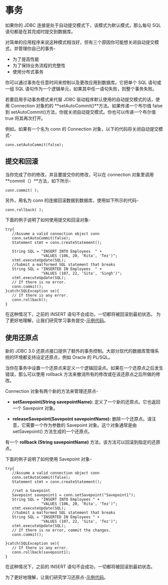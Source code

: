 # 事务

如果你的 JDBC 连接是处于自动提交模式下，该模式为默认模式，那么每句 SQL 语句都是在其完成时提交到数据库。

对简单的应用程序来说这种模式相当好，但有三个原因你可能想关闭自动提交模式，并管理你自己的事务-

- 为了提高性能
- 为了保持业务流程的完整性
- 使用分布式事务

你可以通过事务在任意时间来控制以及更改应用到数据库。它把单个 SQL 语句或一组 SQL 语句作为一个逻辑单元，如果其中任一语句失败，则整个事务失败。

若要启用手动事务模式来代替 JDBC 驱动程序默认使用的自动提交模式的话，使用 Connection 对象的的 **setAutoCommit()**方法。如果传递一个布尔值 false 到 setAutoCommit()方法，你就关闭自动提交模式。你也可以传递一个布尔值 true 将其再次打开。

例如，如果有一个名为 conn 的 Connection 对象，以下的代码将关闭自动提交模式-

```
conn.setAutoCommit(false);
```

## 提交和回滚

当你完成了你的修改，并且要提交你的修改，可以在 connection 对象里调用 **commit（）**方法，如下所示-

```
conn.commit( );
```

另外，用名为 conn 的连接回滚数据到数据库，使用如下所示的代码-

```
conn.rollback( );
```

下面的例子说明了如何使用提交和回滚对象-

```
try{
   //Assume a valid connection object conn
   conn.setAutoCommit(false);
   Statement stmt = conn.createStatement();
   
   String SQL = "INSERT INTO Employees  " +
                "VALUES (106, 20, 'Rita', 'Tez')";
   stmt.executeUpdate(SQL);  
   //Submit a malformed SQL statement that breaks
   String SQL = "INSERTED IN Employees  " +
                "VALUES (107, 22, 'Sita', 'Singh')";
   stmt.executeUpdate(SQL);
   // If there is no error.
   conn.commit();
}catch(SQLException se){
   // If there is any error.
   conn.rollback();
}
```

在这种情况下，之前的 INSERT 语句不会成功，一切都将被回滚到最初状态。
为了更好地理解，让我们研究学习事务提交-[示例代码](http://www.tutorialspoint.com/jdbc/commit-rollback.htm)。

## 使用还原点

新的 JDBC 3.0 还原点接口提供了额外的事务控制。大部分现代的数据库管理系统的环境都支持设定还原点，例如 Oracle 的 PL/SQL。

当你在事务中设置一个还原点来定义一个逻辑回滚点。如果在一个还原点之后发生错误，那么可以使用 rollback 方法来撤消所有的修改或在该还原点之后所做的修改。

Connection 对象有两个新的方法来管理还原点-

- **setSavepoint(String savepointName):** 定义了一个新的还原点。它也返回一个 Savepoint 对象。

- **releaseSavepoint(Savepoint savepointName):** 删除一个还原点。请注意，它需要一个作为参数的 Savepoint 对象。这个对象通常是由 setSavepoint() 方法生成的一个还原点。

有一个 **rollback (String savepointName)** 方法，该方法可以回滚到指定的还原点。 

下面的例子说明了如何使用 Savepoint 对象-

```
try{
   //Assume a valid connection object conn
   conn.setAutoCommit(false);
   Statement stmt = conn.createStatement();
   
   //set a Savepoint
   Savepoint savepoint1 = conn.setSavepoint("Savepoint1");
   String SQL = "INSERT INTO Employees " +
                "VALUES (106, 20, 'Rita', 'Tez')";
   stmt.executeUpdate(SQL);  
   //Submit a malformed SQL statement that breaks
   String SQL = "INSERTED IN Employees " +
                "VALUES (107, 22, 'Sita', 'Tez')";
   stmt.executeUpdate(SQL);
   // If there is no error, commit the changes.
   conn.commit();

}catch(SQLException se){
   // If there is any error.
   conn.rollback(savepoint1);
}
```

在这种情况下，之前的 INSERT 语句不会成功，一切都将被回滚到最初状态。

为了更好地理解，让我们研究学习还原点-[示例代码](http://www.tutorialspoint.com/jdbc/jdbc-savepoints.htm)。

